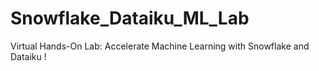 # Snowflake_Dataiku_ML_Lab
Virtual Hands-On Lab: Accelerate Machine Learning with Snowflake and Dataiku !
